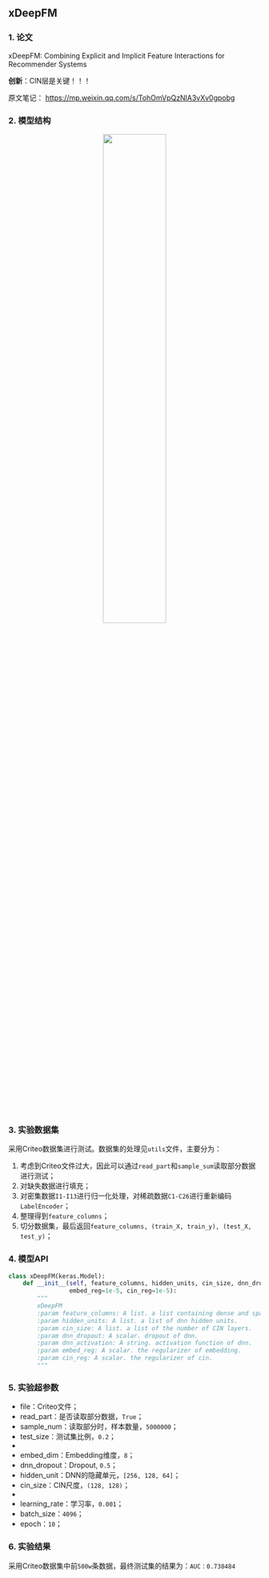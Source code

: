 ## xDeepFM

### 1. 论文
xDeepFM: Combining Explicit and Implicit Feature Interactions for Recommender Systems

**创新**：CIN层是关键！！！  

原文笔记： https://mp.weixin.qq.com/s/TohOmVpQzNlA3vXv0gpobg

### 2. 模型结构

<div align=center><img src="https://cdn.jsdelivr.net/gh/BlackSpaceGZY/cdn/img/tf_12.png" width="50%;" style="float:center"/></div>



### 3. 实验数据集

采用Criteo数据集进行测试。数据集的处理见`utils`文件，主要分为：
1. 考虑到Criteo文件过大，因此可以通过`read_part`和`sample_sum`读取部分数据进行测试；
3. 对缺失数据进行填充；
4. 对密集数据`I1-I13`进行归一化处理，对稀疏数据`C1-C26`进行重新编码`LabelEncoder`；
5. 整理得到`feature_columns`；
6. 切分数据集，最后返回`feature_columns, (train_X, train_y), (test_X, test_y)`；



### 4. 模型API

```python
class xDeepFM(keras.Model):
    def __init__(self, feature_columns, hidden_units, cin_size, dnn_dropout=0, dnn_activation='relu',
                 embed_reg=1e-5, cin_reg=1e-5):
        """
        xDeepFM
        :param feature_columns: A list. a list containing dense and sparse column feature information.
        :param hidden_units: A list. a list of dnn hidden units.
        :param cin_size: A list. a list of the number of CIN layers.
        :param dnn_dropout: A scalar. dropout of dnn.
        :param dnn_activation: A string. activation function of dnn.
        :param embed_reg: A scalar. the regularizer of embedding.
        :param cin_reg: A scalar. the regularizer of cin.
        """
```



### 5. 实验超参数

- file：Criteo文件；
- read_part：是否读取部分数据，`True`；
- sample_num：读取部分时，样本数量，`5000000`；
- test_size：测试集比例，`0.2`；
- 
- embed_dim：Embedding维度，`8`；
- dnn_dropout：Dropout, `0.5`；
- hidden_unit：DNN的隐藏单元，`[256, 128, 64]`；
- cin_size：CIN尺度，`(128, 128)`；
- 
- learning_rate：学习率，`0.001`；
- batch_size：`4096`；
- epoch：`10`；



### 6. 实验结果

采用Criteo数据集中前`500w`条数据，最终测试集的结果为：`AUC：0.738484`